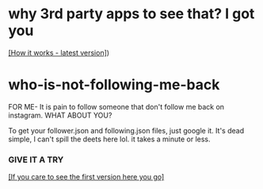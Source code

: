 # why 3rd party apps to see that? I got you

[[How it works - latest version]](https://www.youtube.com/watch?v=hRtOrGGP1eo&ab_channel=AbrhamA.Kora))

# who-is-not-following-me-back
FOR ME- It is pain to follow someone that don't follow me back on instagram. WHAT ABOUT YOU? 


To get your follower.json and following.json files, just google it. It's dead simple, I can't spill the deets here lol. it takes a minute or less.
### GIVE IT A TRY


[[If you care to see the first version here you go]](https://youtu.be/R6l8Qg5lI-8?si=IGKs9CfrCzinZQsE)
